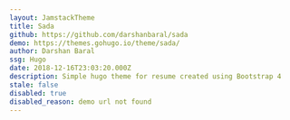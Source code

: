 ```yaml
---
layout: JamstackTheme
title: Sada
github: https://github.com/darshanbaral/sada
demo: https://themes.gohugo.io/theme/sada/
author: Darshan Baral
ssg: Hugo
date: 2018-12-16T23:03:20.000Z
description: Simple hugo theme for resume created using Bootstrap 4
stale: false
disabled: true
disabled_reason: demo url not found
---
```


